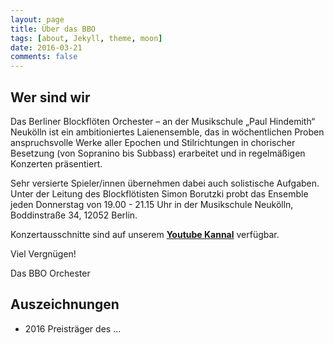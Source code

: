 ```yaml
---
layout: page
title: Über das BBO
tags: [about, Jekyll, theme, moon]
date: 2016-03-21
comments: false
---
```

    
## Wer sind wir
Das Berliner Blockflöten Orchester – an der Musikschule „Paul Hindemith“ Neukölln ist ein ambitioniertes Laienensemble, das in wöchentlichen Proben anspruchsvolle Werke aller Epochen und Stilrichtungen in chorischer Besetzung (von Sopranino bis Subbass) erarbeitet und in regelmäßigen Konzerten präsentiert.

Sehr versierte Spieler/innen übernehmen dabei auch solistische Aufgaben. Unter der Leitung des Blockflötisten Simon Borutzki probt das Ensemble jeden Donnerstag von 19.00 - 21.15 Uhr in der Musikschule Neukölln, Boddinstraße 34, 12052 Berlin.

Konzertausschnitte sind auf unserem <a href="https://www.youtube.com/watch?v=TH8XYCMYYmA"><b>Youtube Kannal</b></a> verfügbar.

Viel Vergnügen!

Das BBO Orchester

## Auszeichnungen

* 2016 Preisträger des ...
